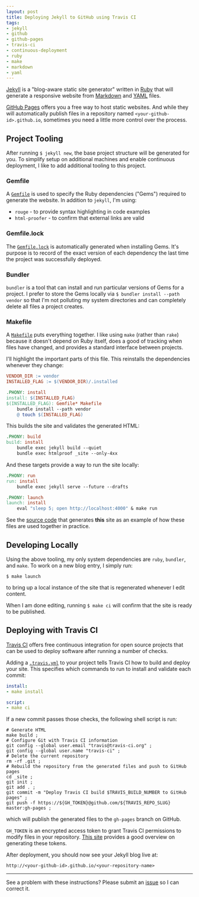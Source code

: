 ```yaml
---
layout: post
title: Deploying Jekyll to GitHub using Travis CI
tags:
- jekyll
- github
- github-pages
- travis-ci
- continuous-deployment
- ruby
- make
- markdown
- yaml
---
```


[Jekyll](http://jekyllrb.com/) is a "blog-aware static site generator" written in [Ruby](https://www.ruby-lang.org/) that will generate a responsive website from [Markdown](https://help.github.com/articles/markdown-basics/) and [YAML](http://yaml.org/) files.

[GitHub Pages](https://pages.github.com/) offers you a free way to host static websites. And while they will automatically publish files in a repository named `<your-github-id>.github.io`, sometimes you need a little more control over the process.

## Project Tooling

After running `$ jekyll new`, the base project structure will be generated for you. To simplify setup on additional machines and enable continuous deployment, I like to add additional tooling to this project.

### Gemfile

A [`Gemfile`](https://raw.githubusercontent.com/jacebrowning/info/master/Gemfile) is used to specify the Ruby dependencies ("Gems") required to generate the website. In addition to `jekyll`, I'm using:

* `rouge` - to provide syntax highlighting in code examples
* `html-proofer` - to confirm that external links are valid

### Gemfile.lock

The [`Gemfile.lock`](https://raw.githubusercontent.com/jacebrowning/info/master/Gemfile.lock) is automatically generated when installing Gems. It's purpose is to record of the exact version of each dependency the last time the project was successfully deployed.

### Bundler

`bundler` is a tool that can install and run particular versions of Gems for a project. I prefer to store the Gems locally via `$ bundler install --path vendor` so that I'm not polluting my system directories and can completely delete all files a project creates.

### Makefile

A [`Makefile`](https://raw.githubusercontent.com/jacebrowning/info/master/Makefile) puts everything together. I like using `make` (rather than `rake`) because it doesn't depend on Ruby itself, does a good of tracking when files have changed, and provides a standard interface between projects.

I'll highlight the important parts of this file. This reinstalls the dependencies whenever they change:

```makefile
VENDOR_DIR := vendor
INSTALLED_FLAG := $(VENDOR_DIR)/.installed

.PHONY: install
install: $(INSTALLED_FLAG)
$(INSTALLED_FLAG): Gemfile* Makefile
    bundle install --path vendor
    @ touch $(INSTALLED_FLAG)
```

This builds the site and validates the generated HTML:

```makefile
.PHONY: build
build: install
    bundle exec jekyll build --quiet
    bundle exec htmlproof _site --only-4xx
```

And these targets provide a way to run the site locally:

```makefile
.PHONY: run
run: install
    bundle exec jekyll serve --future --drafts

.PHONY: launch
launch: install
    eval "sleep 5; open http://localhost:4000" & make run
```


See the [source code](https://github.com/jacebrowning/info) that generates **this** site as an example of how these files are used together in practice.

## Developing Locally

Using the above tooling, my only system dependencies are `ruby`, `bundler`, and `make`. To work on a new blog entry, I simply run:

```shell
$ make launch
```

to bring up a local instance of the site that is regenerated whenever I edit content.

When I am done editing, running `$ make ci` will confirm that the site is ready to be published.

## Deploying with Travis CI

[Travis CI](https://travis-ci.org/) offers free continuous integration for open source projects that can be used to deploy software after running a number of checks.

Adding a [`.travis.yml`](https://raw.githubusercontent.com/jacebrowning/info/master/.travis.yml) to your project tells Travis CI how to build and deploy your site. This specifies which commands to run to install and validate each commit: 

```yaml
install:
- make install

script:
- make ci
```

If a new commit passes those checks, the following shell script is run:

```shell
# Generate HTML
make build ;
# Configure Git with Travis CI information
git config --global user.email "travis@travis-ci.org" ;
git config --global user.name "travis-ci" ;
# Delete the current repository
rm -rf .git ;
# Rebuild the repository from the generated files and push to GitHub pages
cd _site ;
git init ;
git add . ;
git commit -m "Deploy Travis CI build $TRAVIS_BUILD_NUMBER to GitHub pages" ;
git push -f https://${GH_TOKEN}@github.com/${TRAVIS_REPO_SLUG} master:gh-pages ;
```

which will publish the generated files to the `gh-pages` branch on GitHub.

`GH_TOKEN` is an encrypted access token to grant Travis CI permissions to modify files in your repository. [This site](http://benlimmer.com/2013/12/26/automatically-publish-javadoc-to-gh-pages-with-travis-ci/) provides a good overview on generating these tokens.

After deployment, you should now see your Jekyll blog live at:

`http://<your-github-id>.github.io/<your-repository-name>`

-----

See a problem with these instructions? Please submit an [issue](https://github.com/jacebrowning/info/issues) so I can correct it.



